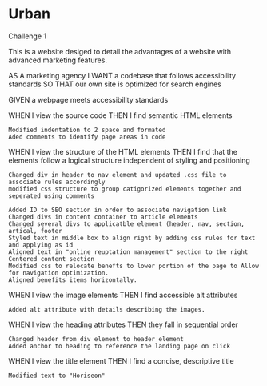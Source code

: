 # Urban
Challenge 1

This is a website desiged to detail the advantages of a website with advanced marketing features.

AS A marketing agency
I WANT a codebase that follows accessibility standards
SO THAT our own site is optimized for search engines


GIVEN a webpage meets accessibility standards

WHEN I view the source code
THEN I find semantic HTML elements

    Modified indentation to 2 space and formated
    Aded comments to identify page areas in code

WHEN I view the structure of the HTML elements
THEN I find that the elements follow a logical structure independent of styling and positioning

    Changed div in header to nav element and updated .css file to associate rules accordingly
    modified css structure to group catigorized elements together and seperated using comments

    Added ID to SEO section in order to associate navigation link
    Changed divs in content container to article elements
    Changed several divs to applicatble element (header, nav, section, artical, footer
    Styled text in middle box to align right by adding css rules for text and applying as id
    Aligned text in "online reuptation management" section to the right
    Centered content section
    Modified css to relocate benefts to lower portion of the page to Allow for navigation optimization.  
    Aligned benefits items horizontally.

WHEN I view the image elements
THEN I find accessible alt attributes

    Added alt attribute with details describing the images.

WHEN I view the heading attributes
THEN they fall in sequential order

    Changed header from div element to header element
    Added anchor to heading to reference the landing page on click

WHEN I view the title element
THEN I find a concise, descriptive title

    Modified text to "Horiseon"
